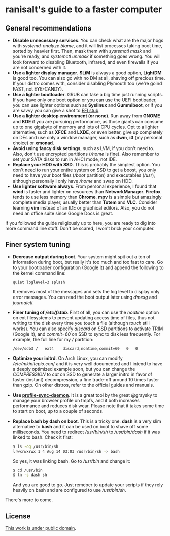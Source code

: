 # ranisalt's guide to a faster computer

## General recommendations
- **Disable unnecessary services**. You can check what are the major hogs with *systemd-analyze blame*, and it will list processes taking boot time, sorted by heavier first. Then, mask them with *systemctl mask <unit name>* and you're ready, and *systemctl unmask <unit name>* if something goes wrong. You will look forward to disabling Bluetooth, infrared, and even firewalls if you are not concerned with it.
- **Use a lighter display manager**. **SLiM** is always a good option, **LightDM** is good too. You can also go with no DM at all, shaving off precious time. If your distro comes with, consider disabling Plymouth too (we're goind FAST, not EYE-CANDY).
- **Use a lighter bootloader**. GRUB can take a big time just running scripts. If you have only one boot option or you can use the UEFI bootloader, you can use lighter options such as **Syslinux** and **Gummiboot**, or if you are savvy you can give a shot to [EFI stub](https://wiki.archlinux.org/index.php/EFISTUB).
- **Use a lighter desktop environment (or none)**. Run away from **GNOME** and **KDE** if you are pursuing performance, as those giants can consume up to one gigabyte of memory and lots of CPU cycles. Opt to a lighter alternative, such as **XFCE** and **LXDE**, or even better, give up completely on DEs and use only a window manager, such as **dwm**, **i3** (my personal choice) or **xmonad**.
- **Avoid using fancy disk settings**, such as LVM, if you don't need to. Also, don't use encrypted partitions (*/home* is fine). Also remember to set your SATA disks to run in AHCI mode, not IDE.
- **Replace your HDD with SSD**. This is probably the simplest option. You don't need to run your entire system on SSD to get a boost, you only need to have your boot files (*/boot* partition) and executables (*/usr*), although personally I only have */home* and swap on HDD.
- **Use lighter software always**. From personal experience, I found that **wicd** is faster and lighter on resources than **NetworkManager**. **Firefox** tends to use less memory than **Chrome**. **mpv** is a simple but amazingly complete media player, usually better than **Totem** and **VLC**. Consider learning **vim** instead of an IDE or graphical editors. Also, you do not need an office suite since Google Docs is great.

If you followed the guide religiously up to here, you are ready to dig into more command line stuff. Don't be scared, I won't brick your computer.

## Finer system tuning
- **Decrease output during boot**. Your system might spit out a ton of information during boot, but really it's too much and too fast to care. Go to your bootloader configuration (Google it) and append the following to the kernel command line:

  ```
  quiet loglevel=3 splash
  ```

  It removes most of the messages and sets the log level to display only error messages. You can read the boot output later using *dmesg* and *journalctl*.
- **Finer tuning of _/etc/fstab_**. First of all, you can use the *noatime* option on ext filesystems to prevent updating access time of files, thus not writing to the disk every time you touch a file (although *touch* still works). You can also specify *discard* on SSD partitions to activate TRIM (Google it), and *commit=60* on SSD to sync to disk less frequently. For example, the full line for my */* partition:

  ```
  /dev/sdb3	/	ext4	discard,noatime,commit=60	0	0
  ```

- **Optimize your initrd**. On Arch Linux, you can modify */etc/mkinitcpio.conf* and it is very well documented and I intend to have a deeply optimized example soon, but you can change the *COMPRESSION* to *cat* on SSD to generate a larger initrd in favor of faster (instant) decompression, a fine trade-off around 10 times faster than gzip. On other distros, refer to the official guides and manuals.
- **Use [profile-sync-daemon](https://wiki.archlinux.org/index.php/Profile-sync-daemon)**. It is a great tool by the great @graysky to manage your browser profile on tmpfs, and it both increases performance and reduces disk wear. Please note that it takes some time to start on boot, up to a couple of seconds.
- **Replace bash by dash on boot**. This is a tricky one. **dash** is a very slim alternative to **bash** and it can be used on boot to shave off some milliseconds. You need to redirect */usr/bin/sh* to */usr/bin/dash* if it was linked to bash. Check it first:

  ```bash
  $ ls -og /usr/bin/sh
  lrwxrwxrwx 1 4 Aug 14 03:03 /usr/bin/sh -> bash
  ```

  So yes, it was linking bash. Go to */usr/bin* and change it:

  ```bash
  $ cd /usr/bin
  $ ln -s dash sh
  ```

  And you are good to go. Just remeber to update your scripts if they rely heavily on bash and are configured to use */usr/bin/sh*.

There's more to come.

## License
[This work is under public domain](https://github.com/ranisalt/faster-computer-guide/blob/master/LICENSE).
